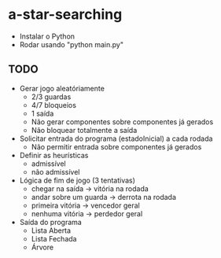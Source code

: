 # a-star-searching
- Instalar o Python
- Rodar usando "python main.py"

## TODO
- Gerar jogo aleatóriamente
    - 2/3 guardas
    - 4/7 bloqueios
    - 1 saída
    - Não gerar componentes sobre componentes já gerados
    - Não bloquear totalmente a saída
- Solicitar entrada do programa (estadoInicial) a cada rodada
    - Não permitir entrada sobre componentes já gerados
- Definir as heurísticas
    - admissível
    - não admissível
- Lógica de fim de jogo (3 tentativas)
    - chegar na saída -> vitória na rodada
    - andar sobre um guarda -> derrota na rodada
    - primeira vitória -> vencedor geral
    - nenhuma vitória -> perdedor geral
- Saída do programa
    - Lista Aberta
    - Lista Fechada
    - Árvore